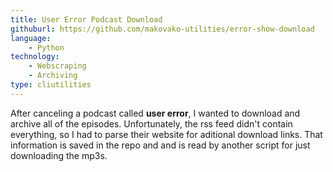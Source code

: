 ```yaml
---
title: User Error Podcast Download
githuburl: https://github.com/makovako-utilities/error-show-download
language:
    - Python
technology:
    - Webscraping
    - Archiving
type: cliutilities
---
```


After canceling a podcast called **user error**, I wanted to download and archive all of the episodes. Unfortunately, the rss feed didn't contain everything, so I had to parse their website for aditional download links. That information is saved in the repo and and is read by another script for just downloading the mp3s.